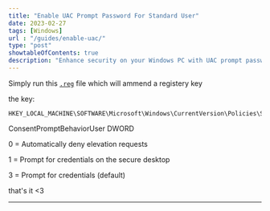 ```yaml
---
title: "Enable UAC Prompt Password For Standard User"
date: 2023-02-27
tags: [Windows]
url : "/guides/enable-uac/"
type: "post"
showtableOfContents: true
description: "Enhance security on your Windows PC with UAC prompt password for standard users. Follow our step-by-step guide for instructions."
---
```


Simply run this [`.reg`](/img/guides/2023/enable-uac/Standard_users_UAC_Prompt_for_credentials.reg) file which will ammend a registery key

the key: 
```
HKEY_LOCAL_MACHINE\SOFTWARE\Microsoft\Windows\CurrentVersion\Policies\System
```

ConsentPromptBehaviorUser DWORD

0 = Automatically deny elevation requests

1 = Prompt for credentials on the secure desktop

3 = Prompt for credentials (default)

that's it <3

----

  